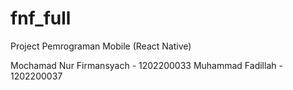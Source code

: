 # fnf_full
Project Pemrograman Mobile (React Native)

Mochamad Nur Firmansyach - 1202200033
Muhammad Fadillah - 1202200037
